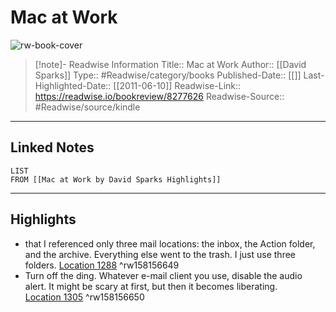 # Mac at Work

![rw-book-cover](https://images-na.ssl-images-amazon.com/images/I/519uiyVWtbL._SL200_.jpg)
<br>
>[!note]- Readwise Information
>Title:: Mac at Work
>Author:: [[David Sparks]]
>Type:: #Readwise/category/books
>Published-Date:: [[]]
>Last-Highlighted-Date:: [[2011-06-10]]
>Readwise-Link:: https://readwise.io/bookreview/8277626
>Readwise-Source:: #Readwise/source/kindle
--- 

## Linked Notes
```dataview
LIST
FROM [[Mac at Work by David Sparks Highlights]]
```

---

## Highlights
- that I referenced only three mail locations: the inbox, the Action folder, and the archive. Everything else went to the trash. I just use three folders. [Location 1288](https://readwise.io/open/158156649) ^rw158156649
- Turn off the ding. Whatever e-mail client you use, disable the audio alert. It might be scary at first, but then it becomes liberating. [Location 1305](https://readwise.io/open/158156650) ^rw158156650
